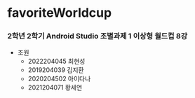 # favoriteWorldcup
### 2학년 2학기 Android Studio 조별과제 1 이상형 월드컵 8강

- 조원
  - 2022204045 최현성
  - 2019204039 김지환
  - 2020204502 아이다나
  - 2021204071 황세연
